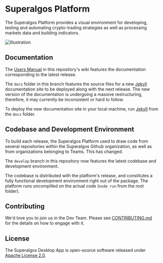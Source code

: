 # Superalgos Platform

The Superalgos Platform provides a visual environment for developing, testing and automating crypto-trading strategies as well as processing markets data and building indicators.

![Illustration](https://user-images.githubusercontent.com/13994516/63528460-4550ae80-c503-11e9-8db6-22995e0b9c16.gif)

## Documentation

The [Users Manual](https://github.com/Superalgos/Platform/wiki) in this repository's wiki features the documentation corresponding to the latest release.

The ```docs``` folder in this branch features the source files for a new [Jekyll](https://jekyllrb.com/) documentation site to be deployed along with the next release. The new version of the documentation is undergoing a massive restructuring, therefore, it may currently be inconsistent or hard to follow. 

To deploy the new documentation site in your local machine, run [Jekyll](https://jekyllrb.com/docs/) from the ```docs``` folder.

## Codebase and Development Environment

To build each release, the Superalgos Platform used to draw code from several repositories within the Superalgos Github organization, as well as from organizations belonging to Teams. This has changed.

The ```develop``` branch in this repository now features the latest codebase and development environment.  

The codebase is distributed with the platform's release, and constitutes a fully functional development environment right out of the package. The platform runs uncompilled on the actual code (```node run``` from the root folder).

## Contributing

We'd love you to join us in the Dev Team. Please see [CONTRIBUTING.md](CONTRIBUTING.md) for the details on how to engage with it.

## License

The Superalgos Desktop App is open-source software released under [Apache License 2.0](LICENSE).
